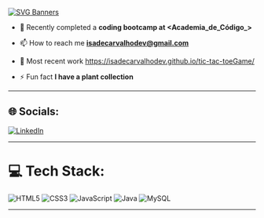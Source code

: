 
[![SVG Banners](https://svg-banners.vercel.app/api?type=glitch&text1=Welcome👋&width=800&height=400)](https://github.com/Akshay090/svg-banners)

- 🔭 Recently completed a **coding bootcamp at <Academia_de_Código_>**

- 📫 How to reach me **isadecarvalhodev@gmail.com**

- 📄 Most recent work  https://isadecarvalhodev.github.io/tic-tac-toeGame/

- ⚡ Fun fact **I have a plant collection**


____

## 🌐 Socials:
[![LinkedIn](https://img.shields.io/badge/LinkedIn-%230077B5.svg?logo=linkedin&logoColor=white)](https://linkedin.com/in/isadecarvalhodev) 
_______

# 💻 Tech Stack:
![HTML5](https://img.shields.io/badge/html5-%23E34F26.svg?style=for-the-badge&logo=html5&logoColor=white) ![CSS3](https://img.shields.io/badge/css3-%231572B6.svg?style=for-the-badge&logo=css3&logoColor=white) ![JavaScript](https://img.shields.io/badge/javascript-%23323330.svg?style=for-the-badge&logo=javascript&logoColor=%23F7DF1E) ![Java](https://img.shields.io/badge/java-%23ED8B00.svg?style=for-the-badge&logo=java&logoColor=white) ![MySQL](https://img.shields.io/badge/mysql-%2300f.svg?style=for-the-badge&logo=mysql&logoColor=white)
______




